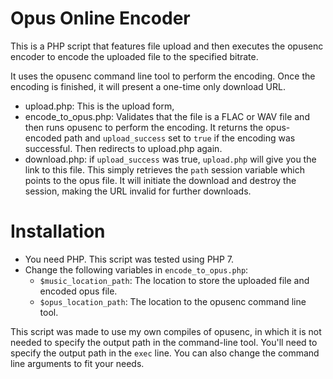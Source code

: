 # Opus Online Encoder
This is a PHP script that features file upload and then executes the opusenc encoder to encode the uploaded file to the specified bitrate.

It uses the opusenc command line tool to perform the encoding. Once the encoding is finished, it will present a one-time only download URL.

* upload.php: This is the upload form,
* encode_to_opus.php: Validates that the file is a FLAC or WAV file and then runs opusenc to perform the encoding. It returns the opus-encoded path and `upload_success` set to `true` if the encoding was successful. Then redirects to upload.php again.
* download.php: if `upload_success` was true, `upload.php` will give you the link to this file. This simply retrieves the `path` session variable which points to the opus file. It will initiate the download and destroy the session, making the URL invalid for further downloads.

# Installation
* You need PHP. This script was tested using PHP 7.
* Change the following variables in `encode_to_opus.php`:
    * `$music_location_path`: The location to store the uploaded file and encoded opus file.
    * `$opus_location_path`: The location to the opusenc command line tool.

This script was made to use my own compiles of opusenc, in which it is not needed to specify the output path in the command-line tool. You'll need to specify the output path in the `exec` line. You can also change the command line arguments to fit your needs.

